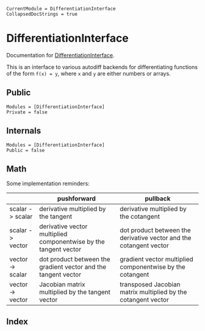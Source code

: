 ```@meta
CurrentModule = DifferentiationInterface
CollapsedDocStrings = true
```

# DifferentiationInterface

Documentation for [DifferentiationInterface](https://github.com/gdalle/DifferentiationInterface.jl).

This is an interface to various autodiff backends for differentiating functions of the form `f(x) = y`, where `x` and `y` are either numbers or arrays.

## Public

```@autodocs
Modules = [DifferentiationInterface]
Private = false
```

## Internals

```@autodocs
Modules = [DifferentiationInterface]
Public = false
```

## Math

Some implementation reminders:

|                  | pushforward                                                      | pullback                                                           |
| ---------------- | ---------------------------------------------------------------- | ------------------------------------------------------------------ |
| scalar -> scalar | derivative multiplied by the tangent                             | derivative multiplied by the cotangent                             |
| scalar -> vector | derivative vector multiplied componentwise by the tangent vector | dot product between the derivative vector and the cotangent vector |
| vector -> scalar | dot product between the gradient vector and the tangent vector   | gradient vector multiplied componentwise by the cotangent          |
| vector -> vector | Jacobian matrix multiplied by the tangent vector                 | transposed Jacobian matrix multiplied by the cotangent vector      |

## Index

```@index
```
